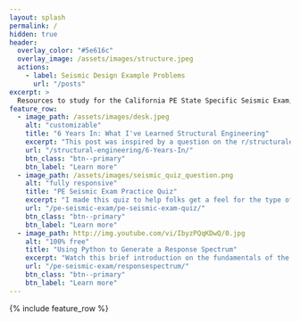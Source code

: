 ```yaml
---
layout: splash
permalink: /
hidden: true
header:
  overlay_color: "#5e616c"
  overlay_image: /assets/images/structure.jpeg
  actions:
    - label: Seismic Design Example Problems
      url: "/posts"
excerpt: >
  Resources to study for the California PE State Specific Seismic Exam, the NCEES Structural PE Exam, and various topics in Structural Engineering.
feature_row:
  - image_path: /assets/images/desk.jpeg
    alt: "customizable"
    title: "6 Years In: What I've Learned Structural Engineering"
    excerpt: "This post was inspired by a question on the r/structuralengineering subreddit asking about the daily design experience. Check out my response here."
    url: "/structural-engineering/6-Years-In/"
    btn_class: "btn--primary"
    btn_label: "Learn more"
  - image_path: /assets/images/seismic_quiz_question.png
    alt: "fully responsive"
    title: "PE Seismic Exam Practice Quiz"
    excerpt: "I made this quiz to help folks get a feel for the type of content to expect on the California State Specific Seismic Exam."
    url: "/pe-seismic-exam/pe-seismic-exam-quiz/"
    btn_class: "btn--primary"
    btn_label: "Learn more"
  - image_path: http://img.youtube.com/vi/IbyzPQqKDwQ/0.jpg
    alt: "100% free"
    title: "Using Python to Generate a Response Spectrum"
    excerpt: "Watch this brief introduction on the fundamentals of the response spectrum and learn how to generate your own using Python."
    url: "/pe-seismic-exam/responsespectrum/"
    btn_class: "btn--primary"
    btn_label: "Learn more"      
---
```


{% include feature_row %}